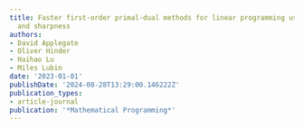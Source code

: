 ```yaml
---
title: Faster first-order primal-dual methods for linear programming using restarts
  and sharpness
authors:
- David Applegate
- Oliver Hinder
- Haihao Lu
- Miles Lubin
date: '2023-01-01'
publishDate: '2024-08-28T13:29:00.146222Z'
publication_types:
- article-journal
publication: '*Mathematical Programming*'
---
```

